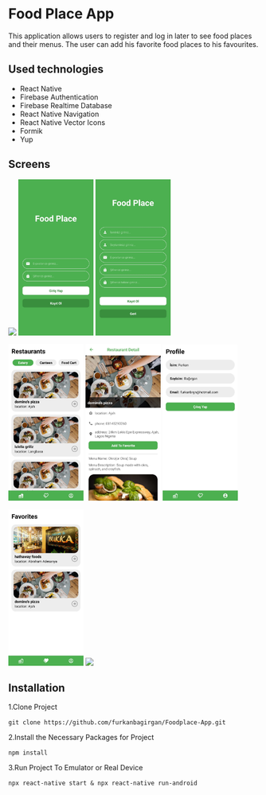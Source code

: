 # Food Place App
This application allows users to register and log in later to see food places and their menus. The user can add his favorite food places to his favourites.

## Used technologies
- React Native
- Firebase Authentication
- Firebase Realtime Database
- React Native Navigation
- React Native Vector Icons
- Formik
- Yup

## Screens
<p><img src="screens/screenRecording.gif" width="30%">
<img src="screens/loginPage.jpg" width="30%">
<img src="screens/signupPage.jpg" width="30%"></p>
<p><img src="screens/homePage.jpg" width="30%">
<img src="screens/detailPage.jpg" width="30%">
<img src="screens/profilePage.jpg" width="30%"></p>
<p><img src="screens/favoritesPage.jpg" width="30%">
<img src="screens/favoritesDetailPage.jpg" width="30%"></p>


## Installation
1.Clone Project
```
git clone https://github.com/furkanbagirgan/Foodplace-App.git
```
2.Install the Necessary Packages for Project
```
npm install
```
3.Run Project To Emulator or Real Device
```
npx react-native start & npx react-native run-android
```
